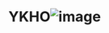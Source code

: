# YKHO![image](https://github.com/advanced-computer-lab-2023/YKHO-Clinic/assets/58986797/bf6e5f53-2aee-42b6-9039-453a4042b77a)

